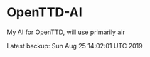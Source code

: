 # OpenTTD-AI
My AI for OpenTTD, will use primarily air

Latest backup: Sun Aug 25 14:02:01 UTC 2019
